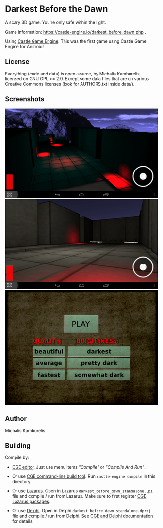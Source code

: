 # Darkest Before the Dawn

A scary 3D game. You're only safe within the light.

Game information: https://castle-engine.io/darkest_before_dawn.php .

Using [Castle Game Engine](https://castle-engine.io/). This was the first game using Castle Game Engine for Android!

## License

Everything (code and data) is open-source, by Michalis Kamburelis, licensed on GNU GPL >= 2.0. Except some data files that are on various Creative Commons licenses (look for AUTHORS.txt inside data/).

## Screenshots

![Screenshot 1](screenshot_darkest_before_dawn_1.png)
![Screenshot 2](screenshot_darkest_before_dawn_2.png)
![Screenshot 3](screenshot_darkest_before_dawn_ui.png)

## Author

Michalis Kamburelis

## Building

Compile by:

- [CGE editor](https://castle-engine.io/editor). Just use menu items _"Compile"_ or _"Compile And Run"_.

- Or use [CGE command-line build tool](https://castle-engine.io/build_tool). Run `castle-engine compile` in this directory.

- Or use [Lazarus](https://www.lazarus-ide.org/). Open in Lazarus `darkest_before_dawn_standalone.lpi` file and compile / run from Lazarus. Make sure to first register [CGE Lazarus packages](https://castle-engine.io/lazarus).

- Or use [Delphi](https://www.embarcadero.com/products/Delphi). Open in Delphi `darkest_before_dawn_standalone.dproj` file and compile / run from Delphi. See [CGE and Delphi](https://castle-engine.io/delphi) documentation for details.
